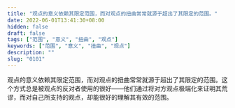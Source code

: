 ```yaml
---
title: "观点的意义依赖其限定范围，而对观点的扭曲常常就源于超出了其限定的范围。"
date: 2022-06-01T13:41:30+08:00
hidden: false
draft: false
tags: ["范围", "意义", "扭曲", "观点"]
keywords: ["范围", "意义", "扭曲", "观点"]
description: ""
slug: "0101"
---
```


观点的意义依赖其限定范围，而对观点的扭曲常常就源于超出了其限定的范围。这个方式总是被观点的反对者使用的很好——他们通过将对方观点极端化来证明其荒谬，而对自己所支持的观点，却能很好的理解其有效的范围。